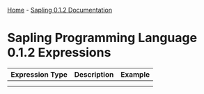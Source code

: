 [Home](../home.md) - [Sapling 0.1.2 Documentation](./doc.md)

# Sapling Programming Language 0.1.2 Expressions
| Expression Type | Description | Example  |
| ----------- | ----------- | ----------- |
|             |             |             |
|             |             |             |

